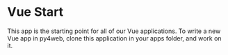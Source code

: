 # Vue Start

This app is the starting point for all of our 
Vue applications.  To write a new Vue app 
in py4web, clone this application in your apps 
folder, and work on it. 
